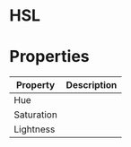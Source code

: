 # HSL


# Properties


| Property | Description| 
| -------- | -----------|
| Hue |  |
| Saturation |  |
| Lightness |  |





